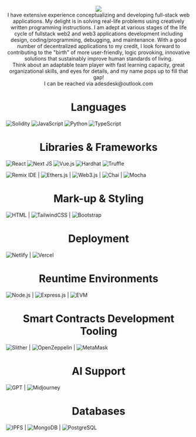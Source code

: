 <p align="center">
    <img src="https://readme-typing-svg.herokuapp.com?size=35&duration=5500&color=#FF7518&vCenter=true&center=true&width=600&lines=Meet+Adeola+David+A.;A+Full+Stack+Javacript+and+Solidity+Developer">
<br>
I have extensive experience conceptualizing and developing full-stack web applications. My delight is in solving real-life problems using creatively written programming instructions. I am adept at various stages of the life cycle of fullstack web2 and web3 applications development including design, coding/programming, debugging, and maintenance. With a good number of decentralized applications to my credit, I look forward to contributing to the "birth" of more user-friendly, logic provoking, innovative solutions that sustainably improve human standards of living.
<br>
Think about an adaptable team player with fast learning capacity, great organizational skills, and eyes for details, and my name pops up to fill that gap!
<br>
I can be reached via adesdesk@outlook.com
</p>

<h1 align="center">Languages</h1>

![Solidity](https://img.shields.io/badge/Solidity-%23363636.svg?style=for-the-badge&logo=solidity&logoColor=white) ![JavaScript](https://img.shields.io/badge/JavaScript-%23F7DF1E.svg?style=for-the-badge&logo=javascript&logoColor=black) ![Python](https://img.shields.io/badge/python-3670A0?style=for-the-badge&logo=python&logoColor=ffdd54) ![TypeScript](https://img.shields.io/badge/typescript-%23007ACC.svg?style=for-the-badge&logo=typescript&logoColor=white)


<h1 align="center">Libraries & Frameworks</h1>

![React](https://img.shields.io/badge/react-%2320232a.svg?style=for-the-badge&logo=react&logoColor=%2361DAFB) ![Next JS](https://img.shields.io/badge/Next-black?style=for-the-badge&logo=next.js&logoColor=white) ![Vue.js](https://img.shields.io/badge/Vue.js-%234FC08D.svg?style=for-the-badge&logo=vue.js&logoColor=white) ![Hardhat](https://img.shields.io/badge/Hardhat-%232F4F4F.svg?style=for-the-badge&logo=hardhat&logoColor=white) ![Truffle](https://img.shields.io/badge/Truffle-%234F408E.svg?style=for-the-badge&logo=truffle&logoColor=white)


![Remix IDE](https://img.shields.io/badge/Remix%20IDE-%2366595E.svg?style=for-the-badge&logo=remix&logoColor=white) | ![Ethers.js](https://img.shields.io/badge/Ethers.js-%234CAF50.svg?style=for-the-badge&logo=ethereum&logoColor=white) | ![Web3.js](https://img.shields.io/badge/Web3.js-%23334959.svg?style=for-the-badge&logo=ethereum&logoColor=white) | ![Chai](https://img.shields.io/badge/Chai-%23F6ECD7.svg?style=for-the-badge&logo=chai&logoColor=black) | ![Mocha](https://img.shields.io/badge/Mocha-%238D6748.svg?style=for-the-badge&logo=mocha&logoColor=white)

<h1 align="center">Mark-up & Styling</h1>

![HTML](https://img.shields.io/badge/HTML-%23E34F26.svg?style=for-the-badge&logo=html5&logoColor=white) | ![TailwindCSS](https://img.shields.io/badge/tailwindcss-%2338B2AC.svg?style=for-the-badge&logo=tailwind-css&logoColor=white) | ![Bootstrap](https://img.shields.io/badge/Bootstrap-%23563D7C.svg?style=for-the-badge&logo=bootstrap&logoColor=white)

 
<h1 align="center">Deployment</h1>

![Netlify](https://img.shields.io/badge/netlify-%23000000.svg?style=for-the-badge&logo=netlify&logoColor=#00C7B7) | ![Vercel](https://img.shields.io/badge/Vercel-%23000000.svg?style=for-the-badge&logo=vercel&logoColor=white)

<h1 align="center">Reuntime Environments</h1>

![Node.js](https://img.shields.io/badge/Node.js-%23339933.svg?style=for-the-badge&logo=node.js&logoColor=white) | ![Express.js](https://img.shields.io/badge/Express.js-%23000000.svg?style=for-the-badge&logo=express&logoColor=white) | ![EVM](https://img.shields.io/badge/EVM-%2366595E.svg?style=for-the-badge&logo=ethereum&logoColor=white)


<h1 align="center">Smart Contracts Development Tooling</h1>

![Slither](https://img.shields.io/badge/Slither-%23808080.svg?style=for-the-badge&logo=ethereum&logoColor=white) | ![OpenZeppelin](https://img.shields.io/badge/OpenZeppelin-%2372BEA6.svg?style=for-the-badge&logo=openzeppelin&logoColor=white) | ![MetaMask](https://img.shields.io/badge/MetaMask-%236E4C99.svg?style=for-the-badge&logo=metamask&logoColor=white)

<h1 align="center">AI Support</h1>

![GPT](https://img.shields.io/badge/GPT-%23555555.svg?style=for-the-badge&logo=openai&logoColor=white) | ![Midjourney](https://img.shields.io/badge/Midjourney-%230A0A0A.svg?style=for-the-badge&logo=midjourney&logoColor=white)

<h1 align="center">Databases</h1>

![IPFS](https://img.shields.io/badge/IPFS-%234A9EDC.svg?style=for-the-badge&logo=ipfs&logoColor=white) | ![MongoDB](https://img.shields.io/badge/MongoDB-%2347A248.svg?style=for-the-badge&logo=mongodb&logoColor=white) | ![PostgreSQL](https://img.shields.io/badge/PostgreSQL-%23336791.svg?style=for-the-badge&logo=postgresql&logoColor=white)

